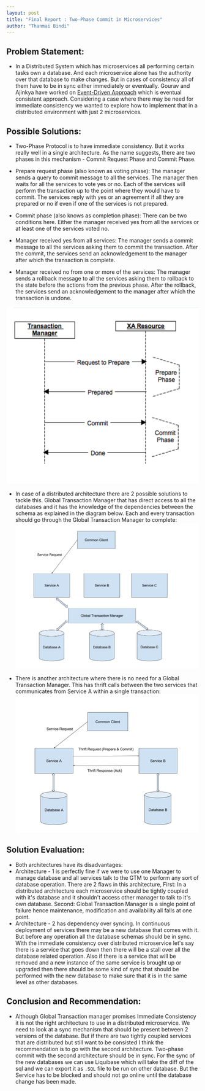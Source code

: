 ```yaml
---
layout: post
title: "Final Report : Two-Phase Commit in Microservices"
author: "Thanmai Bindi"
---
```


## Problem Statement:
- In a Distributed System which has microservices all performing certain tasks own a database. And each microservice alone has the authority over that database to make changes. But in cases of consistency all of them have to be in sync either immediately or eventually. Gourav and Ajinkya have worked on [Event-Driven Approach](https://gouravshenoy.github.io/apache-airavata/spring17/2017/04/20/final-report.html) which is eventual consistent approach. Considering a case where there may be need for immediate consistency we wanted to explore how to implement that in a distributed environment with just 2 microservices. 

## Possible Solutions:
- Two-Phase Protocol is to have immediate consistency. But it works really well in a single architecture. As the name suggests, there are two phases in this mechanism - Commit Request Phase and Commit Phase.
- Prepare request phase (also known as voting phase): The manager sends a query to commit message to all the services. The manager then waits for all the services to vote yes or no. Each of the services will perform the transaction up to the point where they would have to commit. The services reply with yes or an agreement if all they are prepared or no if even if one of the services is not prepared.
- Commit phase (also knows as completion phase): There can be two conditions here. Either the manager received yes from all the services or at least one of the services voted no.

- Manager received yes from all services: The manager sends a commit message to all the services asking them to commit the transaction. After the commit, the services send an acknowledgement to the manager after which the transaction is complete.

- Manager received no from one or more of the services: The manager sends a rollback message to all the services asking them to rollback to the state before the actions from the previous phase. After the rollback, the services send an acknowledgement to the manager after which the transaction is undone.

![Two Phase Commit Protocol](../images/two.png)

- In case of a distributed architecture there are 2 possible solutions to tackle this. Global Transaction Manager that has direct access to all the databases and it has the knowledge of the dependencies between the schema as explained in the diagram below. Each and every transaction should go through the Global Transaction Manager to complete:
![Global Transaction Manager](../images/GTM.jpg )

- There is another architecture where there is no need for a Global Transaction Manager. This has thrift calls between the two services that communicates from Service A within a single transaction:
![Two Phase Commit Protocol](../images/Basic.jpg )

## Solution Evaluation:
- Both architectures have its disadvantages:
- Architecture - 1 is perfectly fine if we were to use one Manager to manage database and all services talk to the GTM to perform any sort of database operation. There are 2 flaws in this architecture, First: In a distributed architecture each microservice should be tightly coupled with it's database and it shouldn't access other manager to talk to it's own database. Second: Global Transaction Manager is a single point of failure hence maintenance, modification and availability all falls at one point.
- Architecture - 2 has dependency over syncing. In continuous deployment of services there may be a new database that comes with it. But before any operation all the database schemas should be in sync. With the immediate consistency over distributed microservice let's say there is a service that goes down then there will be a stall over all the database related operation. Also if there is a service that will be removed and a new instance of the same service is brought up or upgraded then there should be some kind of sync that should be performed with the new database to make sure that it is in the same level as other databases.

## Conclusion and Recommendation:
- Although Global Transaction manager promises Immediate Consistency it is not the right architecture to use in a distributed microservice. We need to look at a sync mechanism that should be present between 2 versions of the database. But if there are two tightly coupled services that are distributed but still want to be consisted I think the recommendation is to go with the second architecture. Two-phase commit with the second architecture should be in sync. For the sync of the new databases we can use Liquibase which will take the diff of the sql and we can export it as `.SQL` file to be run on other database. But the Service has to be blocked and should not go online until the database change has been made.
